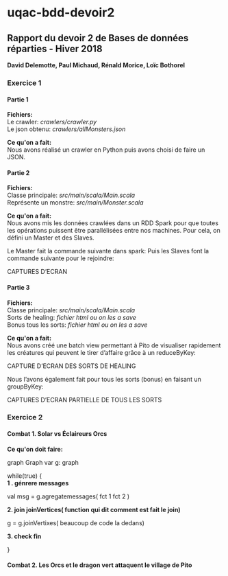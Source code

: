 # uqac-bdd-devoir2

<h2>Rapport du devoir 2 de Bases de données réparties - Hiver 2018</h2>
<b>David Delemotte, Paul Michaud, Rénald Morice, Loïc Bothorel</b>

<h3>Exercice 1</h3>

<h4>Partie 1</h4>

<b>Fichiers:</b><br>
Le crawler: <i>crawlers/crawler.py</i><br>
Le json obtenu: <i>crawlers/allMonsters.json</i><br>

<b>Ce qu'on a fait:</b><br>
Nous avons réalisé un crawler en Python puis avons choisi de faire un JSON.

<h4>Partie 2</h4>

<b>Fichiers:</b><br>
Classe principale: <i>src/main/scala/Main.scala</i><br>
Représente un monstre: <i>src/main/Monster.scala</i><br>

<b>Ce qu'on a fait:</b><br>
Nous avons mis les données crawlées dans un RDD Spark pour que toutes les opérations puissent être parallélisées entre nos machines. Pour cela, on défini un Master et des Slaves.

Le Master fait la commande suivante dans spark:
Puis les Slaves font la commande suivante pour le rejoindre:

CAPTURES D’ECRAN

<h4>Partie 3</h4>

<b>Fichiers:</b><br>
Classe principale: <i>src/main/scala/Main.scala</i><br>
Sorts de healing: <i>fichier html ou on les a save</i><br>
Bonus tous les sorts: <i>fichier html ou on les a save</i><br>

<b>Ce qu'on a fait:</b><br>
Nous avons créé une batch view permettant à Pito de visualiser rapidement les créatures qui peuvent le tirer d’affaire grâce à un reduceByKey:

CAPTURE D’ECRAN DES SORTS DE HEALING

Nous l’avons également fait pour tous les sorts (bonus) en faisant un groupByKey:

CAPTURES D’ECRAN PARTIELLE DE TOUS LES SORTS

<h3>Exercice 2</h3>

<h4>Combat 1. Solar vs Éclaireurs Orcs</h4>

<b>Ce qu'on doit faire:</b><br>

graph Graph
var g: graph

while(true) {<br>
 <b>1 . génrere messages</b>

val msg = g.agregatemessages(
	fct 1
	fct 2
)

<b>2. join joinVertices( function qui dit comment est fait le join)</b>

g = g.joinVertixes( beaucoup de code la dedans)

<b>3. check fin</b>

}


<h4>Combat 2. Les Orcs et le dragon vert attaquent le village de Pito</h4>

